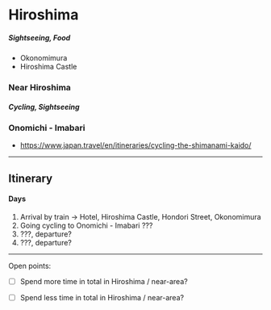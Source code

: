 # Hiroshima
##### Sightseeing, Food
- Okonomimura
- Hiroshima Castle
### Near Hiroshima
##### Cycling, Sightseeing
### Onomichi - Imabari
- https://www.japan.travel/en/itineraries/cycling-the-shimanami-kaido/

-----
## Itinerary
#### Days
1. Arrival by train -> Hotel, Hiroshima Castle, Hondori Street, Okonomimura
2. Going cycling to Onomichi - Imabari ???
3. ???, departure?
4. ???, departure?

-----
Open points:
- [ ] Spend more time in total in Hiroshima / near-area?
- [ ] Spend less time in total in Hiroshima / near-area?

